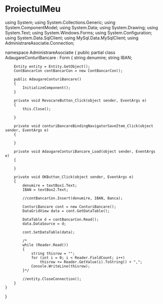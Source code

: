 # ProiectulMeu
using System;
using System.Collections.Generic;
using System.ComponentModel;
using System.Data;
using System.Drawing;
using System.Text;
using System.Windows.Forms;
using System.Configuration;
using System.Data.SqlClient;
using MySql.Data.MySqlClient;
using AdministrareAsociatie.Connection;

namespace AdministrareAsociatie
{
    public partial class AdaugareConturiBancare : Form
    {
        string denumire;
        string IBAN;

        Entity entity = Entity.GetObject();
        ContBancarCon contBancarCon = new ContBancarCon();

        public AdaugareConturiBancare()
        {
            InitializeComponent();
        }

        private void RevocareButton_Click(object sender, EventArgs e)
        {
            this.Close();

        }
        
        private void conturiBancareBindingNavigatorSaveItem_Click(object sender, EventArgs e)
        {

        }

        private void AdaugareConturiBancare_Load(object sender, EventArgs e)
        {

        }

        private void OKButton_Click(object sender, EventArgs e)
        {
            denumire = textBox1.Text;
            IBAN = textBox2.Text;

            //contBancarCon.Insert(denumire, IBAN, Banca);

            ConturiBancare cont = new ConturiBancare();
            DataGridView data = cont.GetDataTable();

            DataTable d = contBancarCon.Read();
            data.DataSource = d;

            cont.SetDataTable(data);

            /*
            while (Reader.Read())
            {
                string thisrow = "";
                for (int i = 0; i < Reader.FieldCount; i++)
                    thisrow += Reader.GetValue(i).ToString() + ",";
                Console.WriteLine(thisrow);
            }*/

            //entity.CloseConnection();
        }
    }
}
